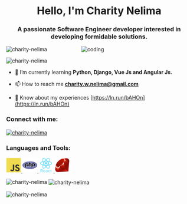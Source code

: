<h1 align="center">Hello, I'm Charity Nelima</h1>
<h3 align="center">A passionate Software Engineer developer interested in developing formidable solutions.</h3>
<img align="right" alt="coding" width="300" src="https://steamuserimages-a.akamaihd.net/ugc/1631947648964785474/81CBA15178466DD47195A239232202E78987B714/?imw=637&imh=358&ima=fit&impolicy=Letterbox&imcolor=%23000000&letterbox=true">
<p align="left"> <img src="https://komarev.com/ghpvc/?username=charity-nelima&label=Profile%20views&color=0e75b6&style=flat" alt="charity-nelima" /> </p>

<p align="left"> <img src="https://komarev.com/ghpvc/?username=charity-nelima&label=Profile%20views&color=0e75b6&style=flat" alt="charity-nelima" /> </p>

- 🌱 I’m currently learning **Python, Django, Vue Js and Angular Js.**

- 📫 How to reach me **charity.w.nelima@gmail.com**

- 📄 Know about my experiences [https://ln.run/bAHOn](https://ln.run/bAHOn)

<h3 align="left">Connect with me:</h3>
<p align="left">
<a href="https://linkedin.com/in/charity-nelima" target="blank"><img align="center" src="https://raw.githubusercontent.com/rahuldkjain/github-profile-readme-generator/master/src/images/icons/Social/linked-in-alt.svg" alt="charity-nelima" height="30" width="40" /></a>
</p>

<h3 align="left">Languages and Tools:</h3>
<p align="left"> <a href="https://developer.mozilla.org/en-US/docs/Web/JavaScript" target="_blank" rel="noreferrer"> <img src="https://raw.githubusercontent.com/devicons/devicon/master/icons/javascript/javascript-original.svg" alt="javascript" width="40" height="40"/> </a> <a href="https://www.php.net" target="_blank" rel="noreferrer"> <img src="https://raw.githubusercontent.com/devicons/devicon/master/icons/php/php-original.svg" alt="php" width="40" height="40"/> </a> <a href="https://reactjs.org/" target="_blank" rel="noreferrer"> <img src="https://raw.githubusercontent.com/devicons/devicon/master/icons/react/react-original-wordmark.svg" alt="react" width="40" height="40"/> </a> <a href="https://www.ruby-lang.org/en/" target="_blank" rel="noreferrer"> <img src="https://raw.githubusercontent.com/devicons/devicon/master/icons/ruby/ruby-original.svg" alt="ruby" width="40" height="40"/> </a> </p>

<p><img align="left" src="https://github-readme-stats.vercel.app/api/top-langs?username=charity-nelima&show_icons=true&locale=en&layout=compact" alt="charity-nelima" /></p>

<p>&nbsp;<img align="center" src="https://github-readme-stats.vercel.app/api?username=charity-nelima&show_icons=true&locale=en" alt="charity-nelima" /></p>

<p><img align="center" src="https://github-readme-streak-stats.herokuapp.com/?user=charity-nelima&" alt="charity-nelima" /></p>
